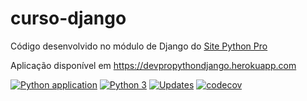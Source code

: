 # curso-django
Código desenvolvido no módulo de Django do [Site Python Pro](www.python.pro.br)

Aplicação disponível em https://devpropythondjango.herokuapp.com

[![Python application](https://github.com/LeandroYamada/curso-django/actions/workflows/python-app.yml/badge.svg)](https://github.com/LeandroYamada/curso-django/actions/workflows/python-app.yml)
[![Python 3](https://pyup.io/repos/github/LeandroYamada/curso-django/python-3-shield.svg)](https://pyup.io/repos/github/LeandroYamada/curso-django/)
[![Updates](https://pyup.io/repos/github/LeandroYamada/curso-django/shield.svg)](https://pyup.io/repos/github/LeandroYamada/curso-django/)
[![codecov](https://codecov.io/gh/LeandroYamada/curso-django/branch/main/graph/badge.svg?token=K8jW5KOtEh)](https://codecov.io/gh/LeandroYamada/curso-django)


